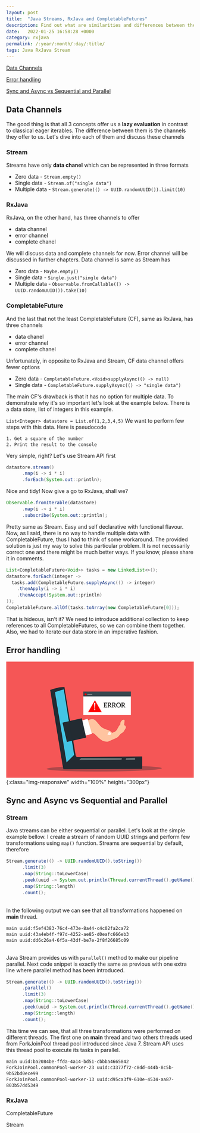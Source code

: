 ```yaml
---
layout: post
title:  "Java Streams, RxJava and CompletableFutures"
description: Find out what are similarities and differences between these concepts
date:   2022-01-25 16:58:28 +0000
category: rxjava
permalink: /:year/:month/:day/:title/
tags: Java RxJava Stream
---
```


[Data Channels](#data)

[Error handling](#errors)

[Sync and Async vs Sequential and Parallel](#sync)

## <a name="data"></a> Data Channels

The good thing is that all 3 concepts offer us a **lazy evaluation** in contrast 
to classical eager iterables. The difference between them is the channels they offer to us.
Let's dive into each of them and discuss these channels 

### Stream

Streams have only **data chanel** which can be represented in three formats
* Zero data - `Stream.empty()`
* Single data - `Stream.of("single data")`
* Multiple data - `Stream.generate(() -> UUID.randomUUID()).limit(10)`

### RxJava

RxJava, on the other hand, has three channels to offer
* data channel
* error channel
* complete chanel

We will discuss data and complete channels for now. Error channel will be discussed in 
further chapters.
Data channel is same as Stream has
* Zero data - `Maybe.empty()`
* Single data - `Single.just("single data")`
* Multiple data - `Observable.fromCallable(() -> UUID.randomUUID()).take(10)`

### CompletableFuture

And the last that not the least CompletableFuture (CF), same as RxJava, has three channels 
* data chanel
* error channel
* complete chanel

Unfortunately, in opposite to RxJava and Stream, CF data channel offers fewer options
* Zero data - `CompletableFuture.<Void>supplyAsync(() -> null)`
* Single data - `CompletableFuture.supplyAsync(() -> "single data")`
  
The main CF's drawback is that it has no option for multiple data. To demonstrate why 
it's so important let's look at the example below. 
There is a data store, list of integers in this example.

`List<Integer> datastore = List.of(1,2,3,4,5)`
We want to perform few steps with this data. Here is pseudocode
```
1. Get a square of the number
2. Print the result to the console
```
Very simple, right? Let's use Stream API first
```java
datastore.stream()
      .map(i -> i * i)
      .forEach(System.out::println);
```
Nice and tidy! Now give a go to RxJava, shall we?
```java
Observable.fromIterable(datastore)
      .map(i -> i * i)
      .subscribe(System.out::println);
```
Pretty same as Stream. Easy and self declarative with functional flavour.
Now, as I said, there is no way to handle multiple data with CompletableFuture, thus 
I had to think of some workaround. The provided solution is just my way to solve this
particular problem. It is not necessarily correct one and there might be much better
ways. If you know, please share it in comments.
```java
List<CompletableFuture<Void>> tasks = new LinkedList<>();
datastore.forEach(integer ->
  tasks.add(CompletableFuture.supplyAsync(() -> integer)
    .thenApply(i -> i * i)
    .thenAccept(System.out::println)
));
CompletableFuture.allOf(tasks.toArray(new CompletableFuture[0]));
```
That is hideous, isn't it? We need to introduce additional collection to keep references
to all CompletableFutures, so we can combine them together. Also, we had to iterate our data store
in an imperative fashion.

## <a name="errors"></a> Error handling

![Error](/assets/img/error.png){:class="img-responsive" width="100%" height="300px"}


## <a name="sync"></a> Sync and Async vs Sequential and Parallel

### Stream

Java streams can be either sequential or parallel. Let's look at the simple example bellow. 
I create a stream of random UUID strings and perform few transformations using `map()` function. 
Streams are sequential by default, therefore 
```java
Stream.generate(() -> UUID.randomUUID().toString())
      .limit(3)
      .map(String::toLowerCase)
      .peek(uuid -> System.out.println(Thread.currentThread().getName() + " uuid:" + uuid))
      .map(String::length)
      .count();
```
\
In the following output we can see that all transformations happened on **main** thread.
```
main uuid:f5ef4383-76c4-473e-8a44-c4c02fa2ca72
main uuid:43a4eb4f-f97d-4252-ae85-d0eafc666eb3
main uuid:dd6c26a4-6f5a-43df-be7e-2f8f26685c09
```
\
Java Stream provides us with `parallel()` method to make our pipeline parallel. 
Next code snippet is exactly the same as previous with one extra line where parallel method 
has been introduced.
```java 
Stream.generate(() -> UUID.randomUUID().toString())
      .parallel()
      .limit(3)
      .map(String::toLowerCase)
      .peek(uuid -> System.out.println(Thread.currentThread().getName() + " uuid:" + uuid))
      .map(String::length)
      .count();
```
This time we can see, that all three transformations were performed on different threads. The first one on **main** thread
and two others threads used from ForkJoinPool thread pool introduced since Java 7. Stream API uses this thread pool to execute its 
tasks in parallel.
```
main uuid:ba2084be-ffda-4a14-bd51-cbbba4665842
ForkJoinPool.commonPool-worker-23 uuid:c3377f72-c8dd-444b-8c5b-9b52bd0ece99
ForkJoinPool.commonPool-worker-13 uuid:d95ca3f9-610e-4534-aa87-803b57dd5349
```
### RxJava


CompletableFuture 

Stream